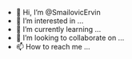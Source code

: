 - 👋 Hi, I’m @SmailovicErvin
- 👀 I’m interested in ...
- 🌱 I’m currently learning ...
- 💞️ I’m looking to collaborate on ...
- 📫 How to reach me ...

<!---
SmailovicErvin/SmailovicErvin is a ✨ special ✨ repository because its `README.md` (this file) appears on your GitHub profile.
You can click the Preview link to take a look at your changes.
--->
